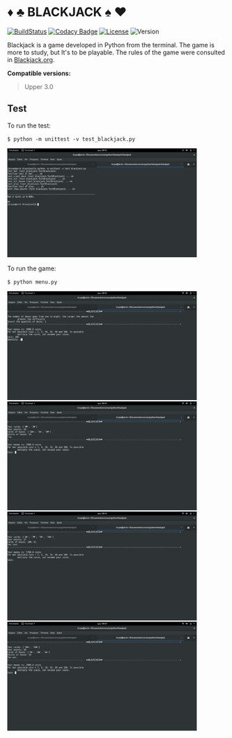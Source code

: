 ♦ ♣ BLACKJACK ♠ ♥
=================

[![BuildStatus](https://travis-ci.org/Bhyan/blackjack.svg?branch=master)](https://travis-ci.org/Bhyan/blackjack) 
[![Codacy Badge](https://api.codacy.com/project/badge/Grade/63cea6dddf0249f299551f835935961a)](https://www.codacy.com/app/bhyanbrito-github/blackjack?utm_source=github.com&utm_medium=referral&utm_content=Bhyan/blackjack&utm_campaign=badger) 
[![License](https://img.shields.io/badge/license-MIT-blue.svg)](https://github.com/Bhyan/blackjack/blob/master/LICENSE)
![Version](https://img.shields.io/badge/version-beta-orange.svg)

Blackjack is a game developed in Python from the terminal. The game is more to study, but It's to be playable.
The rules of the game were consulted in [Blackjack.org](http://www.blackjack.org/blackjack-rules/).

**Compatible versions:**
  > Upper 3.0

Test
----

To run the test:
```
$ python -m unittest -v test_blackjack.py
```
<img src="https://github.com/Bhyan/blackjack/blob/master/screenshot/screenshot_test.png" alt="screenshot_test" width="435" height="250">

To run the game:
```
$ python menu.py
```
<img src="https://github.com/Bhyan/blackjack/blob/master/screenshot/screenshot_01.png" alt="screenshot_01" width="435" height="250"><img src="https://github.com/Bhyan/blackjack/blob/master/screenshot/screenshot_02.png" alt="screenshot_02" width="435" height="250">
<img src="https://github.com/Bhyan/blackjack/blob/master/screenshot/screenshot_03.png" alt="screenshot_03" width="435" height="250"><img src="https://github.com/Bhyan/blackjack/blob/master/screenshot/screenshot_04.png" alt="screenshot_04" width="435" height="250">
